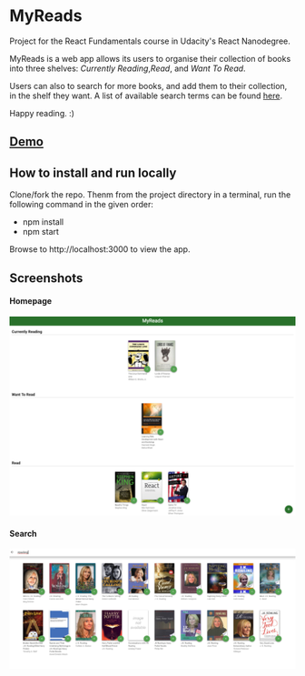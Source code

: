 # MyReads

Project for the React Fundamentals course in Udacity's React Nanodegree.

MyReads is a web app allows its users to organise their collection of books into three shelves: _Currently Reading_,_Read_, and _Want To Read_.

Users can also to search for more books, and add them to their collection, in the shelf they want.
A list of available search terms can be found [here](SEARCH_TERMS.md).

Happy reading. :)

## [Demo](http://sajal-myreads.herokuapp.com/)

## How to install and run locally

Clone/fork the repo. Thenm from the project directory in a terminal, run the following command in the given order:

- npm install
- npm start

Browse to http://localhost:3000 to view the app.

## Screenshots

#### Homepage
![homepage](/screenshots/home_page.png)

#### Search
![search](/screenshots/search_page.png)
